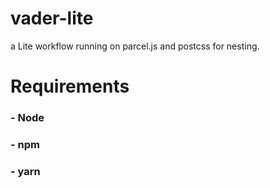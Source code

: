 # vader-lite
a Lite workflow running on parcel.js and postcss for nesting. 

# Requirements

### - Node
### - npm
### - yarn
